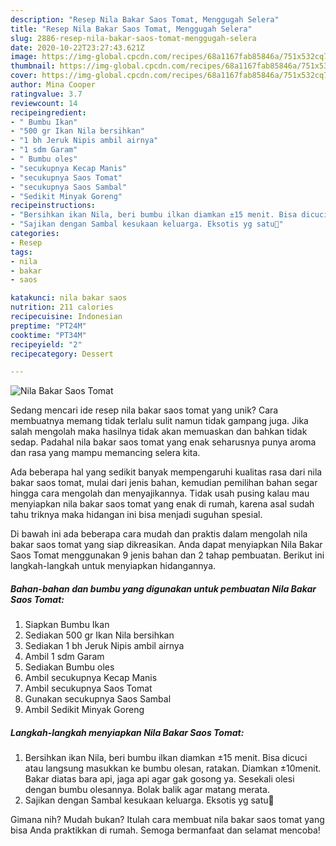 ```yaml
---
description: "Resep Nila Bakar Saos Tomat, Menggugah Selera"
title: "Resep Nila Bakar Saos Tomat, Menggugah Selera"
slug: 2886-resep-nila-bakar-saos-tomat-menggugah-selera
date: 2020-10-22T23:27:43.621Z
image: https://img-global.cpcdn.com/recipes/68a1167fab85846a/751x532cq70/nila-bakar-saos-tomat-foto-resep-utama.jpg
thumbnail: https://img-global.cpcdn.com/recipes/68a1167fab85846a/751x532cq70/nila-bakar-saos-tomat-foto-resep-utama.jpg
cover: https://img-global.cpcdn.com/recipes/68a1167fab85846a/751x532cq70/nila-bakar-saos-tomat-foto-resep-utama.jpg
author: Mina Cooper
ratingvalue: 3.7
reviewcount: 14
recipeingredient:
- " Bumbu Ikan"
- "500 gr Ikan Nila bersihkan"
- "1 bh Jeruk Nipis ambil airnya"
- "1 sdm Garam"
- " Bumbu oles"
- "secukupnya Kecap Manis"
- "secukupnya Saos Tomat"
- "secukupnya Saos Sambal"
- "Sedikit Minyak Goreng"
recipeinstructions:
- "Bersihkan ikan Nila, beri bumbu ilkan diamkan ±15 menit. Bisa dicuci atau langsung masukkan ke bumbu olesan, ratakan. Diamkan ±10menit. Bakar diatas bara api, jaga api agar gak gosong ya. Sesekali olesi dengan bumbu olesannya. Bolak balik agar matang merata."
- "Sajikan dengan Sambal kesukaan keluarga. Eksotis yg satu🤭"
categories:
- Resep
tags:
- nila
- bakar
- saos

katakunci: nila bakar saos 
nutrition: 211 calories
recipecuisine: Indonesian
preptime: "PT24M"
cooktime: "PT34M"
recipeyield: "2"
recipecategory: Dessert

---
```



![Nila Bakar Saos Tomat](https://img-global.cpcdn.com/recipes/68a1167fab85846a/751x532cq70/nila-bakar-saos-tomat-foto-resep-utama.jpg)

Sedang mencari ide resep nila bakar saos tomat yang unik? Cara membuatnya memang tidak terlalu sulit namun tidak gampang juga. Jika salah mengolah maka hasilnya tidak akan memuaskan dan bahkan tidak sedap. Padahal nila bakar saos tomat yang enak seharusnya punya aroma dan rasa yang mampu memancing selera kita.



Ada beberapa hal yang sedikit banyak mempengaruhi kualitas rasa dari nila bakar saos tomat, mulai dari jenis bahan, kemudian pemilihan bahan segar hingga cara mengolah dan menyajikannya. Tidak usah pusing kalau mau menyiapkan nila bakar saos tomat yang enak di rumah, karena asal sudah tahu triknya maka hidangan ini bisa menjadi suguhan spesial.


Di bawah ini ada beberapa cara mudah dan praktis dalam mengolah nila bakar saos tomat yang siap dikreasikan. Anda dapat menyiapkan Nila Bakar Saos Tomat menggunakan 9 jenis bahan dan 2 tahap pembuatan. Berikut ini langkah-langkah untuk menyiapkan hidangannya.

<!--inarticleads1-->

##### Bahan-bahan dan bumbu yang digunakan untuk pembuatan Nila Bakar Saos Tomat:

1. Siapkan  Bumbu Ikan
1. Sediakan 500 gr Ikan Nila bersihkan
1. Sediakan 1 bh Jeruk Nipis ambil airnya
1. Ambil 1 sdm Garam
1. Sediakan  Bumbu oles
1. Ambil secukupnya Kecap Manis
1. Ambil secukupnya Saos Tomat
1. Gunakan secukupnya Saos Sambal
1. Ambil Sedikit Minyak Goreng




<!--inarticleads2-->

##### Langkah-langkah menyiapkan Nila Bakar Saos Tomat:

1. Bersihkan ikan Nila, beri bumbu ilkan diamkan ±15 menit. Bisa dicuci atau langsung masukkan ke bumbu olesan, ratakan. Diamkan ±10menit. Bakar diatas bara api, jaga api agar gak gosong ya. Sesekali olesi dengan bumbu olesannya. Bolak balik agar matang merata.
1. Sajikan dengan Sambal kesukaan keluarga. Eksotis yg satu🤭




Gimana nih? Mudah bukan? Itulah cara membuat nila bakar saos tomat yang bisa Anda praktikkan di rumah. Semoga bermanfaat dan selamat mencoba!
